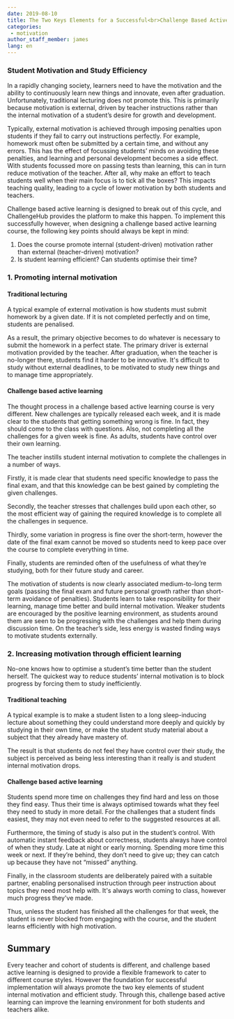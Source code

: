```yaml
---
date: 2019-08-10
title: The Two Keys Elements for a Successful<br>Challenge Based Active Learning Course
categories:
 - motivation
author_staff_member: james
lang: en
---
```

### Student Motivation and Study Efficiency

In a rapidly changing society, learners need to have the motivation and the ability to continuously learn new things and innovate, even after graduation.
Unfortunately, traditional lecturing does not promote this.
This is primarily because motivation is external, driven by teacher instructions rather than the internal motivation of a student’s desire for growth and development.

Typically, external motivation is achieved through imposing penalties upon students if they fail to carry out instructions perfectly.
For example, homework must often be submitted by a certain time, and without any errors.
This has the effect of focussing students’ minds on avoiding these penalties, and learning and personal development becomes a side effect.
With students focussed more on passing tests than learning, this can in turn reduce motivation of the teacher.
After all, why make an effort to teach students well when their main focus is to tick all the boxes?
This impacts teaching quality, leading to a cycle of lower motivation by both students and teachers.

Challenge based active learning is designed to break out of this cycle, and ChallengeHub provides the platform to make this happen. To implement this successfully however, when designing a challenge based active learning course, the following key points should always be kept in mind:

1. Does the course promote internal (student-driven) motivation rather than external (teacher-driven) motivation?
2. Is student learning efficient? Can students optimise their time?

### 1. Promoting internal motivation

#### Traditional lecturing
A typical example of external motivation is how students must submit homework by a given date.
If it is not completed perfectly and on time, students are penalised.

As a result, the primary objective becomes to do whatever is necessary to submit the homework in a perfect state.
The primary driver is external motivation provided by the teacher.
After graduation, when the teacher is no-longer there, students find it harder to be innovative.
It's difficult to study without external deadlines, to be motivated to study new things and to manage time appropriately.

#### Challenge based active learning
The thought process in a challenge based active learning course is very different.
New challenges are typically released each week, and it is made clear to the students that getting something wrong is fine.
In fact, they should come to the class with questions.
Also, not completing all the challenges for a given week is fine. As adults, students have control over their own learning.

The teacher instills student internal motivation to complete the challenges in a number of ways.

Firstly, it is made clear that students need specific knowledge to pass the final exam, and that this knowledge can be best gained by completing the given challenges.

Secondly, the teacher stresses that challenges build upon each other, so the most efficient way of gaining the required knowledge is to complete all the challenges in sequence.

Thirdly, some variation in progress is fine over the short-term, however the date of the final exam cannot be moved so students need to keep pace over the course to complete everything in time.

Finally, students are reminded often of the usefulness of what they’re studying, both for their future study and career.

The motivation of students is now clearly associated medium-to-long term goals (passing the final exam and future personal growth rather than short-term avoidance of penalties).
Students learn to take responsibility for their learning, manage time better and build internal motivation.
Weaker students are encouraged by the positive learning environment, as students around them are seen to be progressing with the challenges and help them during discussion time.
On the teacher’s side, less energy is wasted finding ways to motivate students externally.

### 2. Increasing motivation through efficient learning

No-one knows how to optimise a student’s time better than the student herself.
The quickest way to reduce students’ internal motivation is to block progress by forcing them to study inefficiently.

#### Traditional teaching
A typical example is to make a student listen to a long sleep-inducing lecture about something they could understand more deeply and quickly by studying in their own time, or make the student study material about a subject that they already have mastery of.

The result is that students do not feel they have control over their study, the subject is perceived as being less interesting than it really is and student internal motivation drops.

#### Challenge based active learning
Students spend more time on challenges they find hard and less on those they find easy.
Thus their time is always optimised towards what they feel they need to study in more detail.
For the challenges that a student finds easiest, they may not even need to refer to the suggested resources at all.

Furthermore, the timing of study is also put in the student’s control.
With automatic instant feedback about correctness, students always have control of when they study.
Late at night or early morning.
Spending more time this week or next.
If they’re behind, they don’t need to give up; they can catch up because they have not “missed” anything.

Finally, in the classroom students are deliberately paired with a suitable partner, enabling personalised instruction through peer instruction about topics they need most help with.
It's always worth coming to class, however much progress they've made.

Thus, unless the student has finished all the challenges for that week, the student is never blocked from engaging with the course, and the student learns efficiently with high motivation.

## Summary
Every teacher and cohort of students is different, and challenge based active learning is designed to provide a flexible framework to cater to different course styles.
However the foundation for successful implementation will always promote the two key elements of student internal motivation and efficient study.
Through this, challenge based active learning can improve the learning environment for both students and teachers alike.

